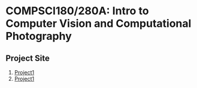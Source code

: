 # COMPSCI180/280A: Intro to Computer Vision and Computational Photography

## Project Site

1. [Project1](/project1.md)
2. [Project1](/project2.md)
